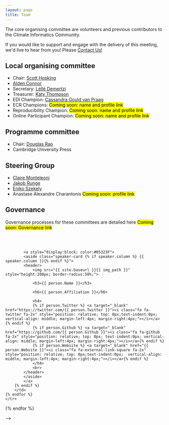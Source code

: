 ```yaml
---
layout: page
title: Team
---
```


The core organising committee are volunteers and previous contributors to the Climate Informatics Community. 

If you would like to support and engage with the delivery of this meeting, we'd live to hear from you! Please [Contact Us!](../contact)

## Local organising committee
- Chair: [Scott Hosking](https://www.turing.ac.uk/people/researchers/scott-hosking)
- [Alden Connor](https://www.turing.ac.uk/people/business-team/alden-conner)
- Secretary: [Léllé Demertzi](https://www.turing.ac.uk/people/business-team/lelle-demertzi)
- Treasurer: [Katy Thompson](https://www.turing.ac.uk/people/business-team/katy-thompson)
- EDI Champion: [Cassandra Gould van Praag](https://www.turing.ac.uk/people/researchers/cassandra-gould-van-praag)
- ECR Champions: <mark>Coming soon: name and profile link</mark> 
- Reproducibility Champion: <mark>Coming soon: name and profile link</mark> 
- Online Participant Champion: <mark>Coming soon: name and profile link</mark> 

## Programme committee
- Chair: [Douglas Rao](https://ncics.org/people/douglas-rao/)
- Cambridge University Press

## Steering Group
- [Claire Monteleoni](https://www.colorado.edu/faculty/claire-monteleoni/)
- [Jakob Runge](https://www.jakob-runge.com)
- [Eniko Szekely](https://www.datascience.ch/people/eniko-szekely)
- Anastase Alexandre Charantonis <mark>Coming soon: profile link</mark>

## Governance
Governance processes for these committees are detailed here <mark>Coming soon: Governance link</mark>

<br>





<!-- ### A special thanks to our volunteers!
<p align="justify">
Our call for volunteers to help build a great Open Science Room was met with enthusiasm! We now have multiple teams up and running and we're very excited about what's next. We are so grateful to be part of such an engaging and helpful community. Thank you all!
</p> -->
<!-- <p align="justify">
Together with the OSR team, the wonderfully talented and hard-working volunteers below made significant contributions to the Open Science Room. We have greatly enjoyed working with them, and proud to have them in our community.
Have a look at their contact links and bios below, and give them a virtual high-five in the OSR!
</p> -->
<br>

<!-- <html>

{% assign volunteers = site.volunteers %}

{% assign n_rows = volunteers.size | divided_by:2 %}
<table class="people">
{% for row in (0..n_rows) %}
    <tr class="people">
    {% for col in (0..1) %}
        <td class="people">

        {% assign idx = row | times:2 | plus:col %}
        {% assign person = volunteers[idx] %}
        {% if person %}

            {% assign img_path = nil %}
            {% assign names = person.Name | downcase | split: " " %}
            {% assign img_path = site.baseurl | append: "/img/person_default.jpg" %}
            {% for file in site.static_files %}                
                {% if file.path contains names.first and file.path contains names[1] %}
                    {% assign img_path = file.path %}
                {% endif %}
            {% endfor %}

            <!--<a style="display:block; color:#05323F" href="{{ site.baseurl }}{{person.url}}">-->
            <a style="display:block; color:#05323F">
            <aside class="speaker-card {% if speaker.column %} {{ speaker.column }}{% endif %}">
            <header>
                <img src="{{ site.baseurl }}{{ img_path }}" style="height:200px; border-radius:50%;">

                <h3>{{ person.Name }}</h3>

                <h6>{{ person.Affiliation }}</h6>

                <h4>
                {% if person.Twitter %} <a target="_blank" href="https://twitter.com/{{ person.Twitter }}"><i class="fa fa-twitter fa-2x" style="position: relative; top: 0px;text-indent:0px;  vertical-align: middle; margin-left:4px; margin-right:4px;"></i></a> {% endif %}
                {% if person.Github %} <a target="_blank" href="https://github.com/{{ person.Github }}"><i class="fa fa-github fa-2x" style="position: relative; top: 0px; text-indent:0px; vertical-align: middle; margin-left:4px; margin-right:4px;"></i></a>{% endif %}
                {% if person.Website %} <a target="_blank" href="{{ person.Website }}"><i class="fa fa-external-link-square fa-2x" style="position: relative; top: 0px;text-indent:0px;  vertical-align: middle; margin-left:4px; margin-right:4px;"></i></a>{% endif %}
                </h4>
                <br>
            </header>
            </aside>
            </a>
        {% endif %}
        </td>
    {% endfor %}
    </tr>
{% endfor %}
</table>

</html> -->

